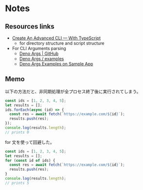 # Notes

## Resources links

- [Create An Advanced CLI — With TypeScript](https://levelup.gitconnected.com/create-your-own-advanced-cli-with-typescript-5868ae3df397)
  - for directory structure and script structure
- For CLI Arguments parsing
  - [Deno Args | GitHub](https://github.com/KSXGitHub/deno-args)
  - [Deno Args / examples](https://github.com/KSXGitHub/deno-args/tree/master/examples)
  - [Deno Args Examples on Sample App](https://github.com/KSXGitHub/deno_run_tests_on_localhost/blob/0.2.2/cli.ts)


## Memo

以下の方法だと、非同期処理が全プロセス終了後に実行されてしまう。

```typescript
const ids = [1, 2, 3, 4, 5];
let results = [];
ids.forEach(async (id) => {
  const res = await fetch(`https://example.com/${id}`);
  results.push(res);
});
console.log(results.length);
// prints 0
```

for 文を使って回避した。

```typescript
const ids = [1, 2, 3, 4, 5];
let results = [];
for (const id of ids) {
  const res = await fetch(`https://example.com/${id}`);
  results.push(res);
}
console.log(results.length);
// prints 5
```